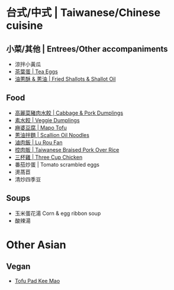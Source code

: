 # 台式/中式 | Taiwanese/Chinese cuisine

## 小菜/其他 | Entrees/Other accompaniments

- 涼拌小黃瓜
- [茶葉蛋 | Tea Eggs](tea-eggs.md)
- [油蔥酥 & 蔥油 | Fried Shallots & Shallot Oil](fried-shallots-oil.md)

## Food

- [高麗菜豬肉水餃 | Cabbage & Pork Dumplings](cabbage-pork-dumplings.md)
- [素水餃 | Veggie Dumplings](veggie-dumplings.md)
- [麻婆豆腐 | Mapo Tofu](mapo-tofu.md)
- [蔥油拌麵 | Scallion Oil Noodles](scallion-oil-noodles.md)
- [滷肉飯 | Lu Rou Fan](lu-rou-fan.md)
- [控肉販 | Taiwanese Braised Pork Over Rice](braised-pork-rice.md)
- [三杯雞 | Three Cup Chicken](three-cup-chicken.md)
- 番茄炒蛋 | Tomato scrambled eggs 
- 燙萵苣
- 清炒四季豆


## Soups

- 玉米蛋花湯 Corn & egg ribbon soup 
- 酸辣湯



# Other Asian

## Vegan

- [Tofu Pad Kee Mao](tofu-pad-kee-mao.md)

